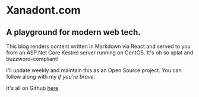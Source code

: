 # Xanadont.com
## A playground for modern web tech.

This blog renders content written in Markdown via React and served to you from
an ASP.Net Core Kestrel server running on CentOS. It's oh so xplat and
buzzword-compliant!

I'll update weekly and maintain this as an Open Source project. You can follow
along with my *if you're brave*.

It's all on Github [here](https://github.com/xanadont/xanadont.com)